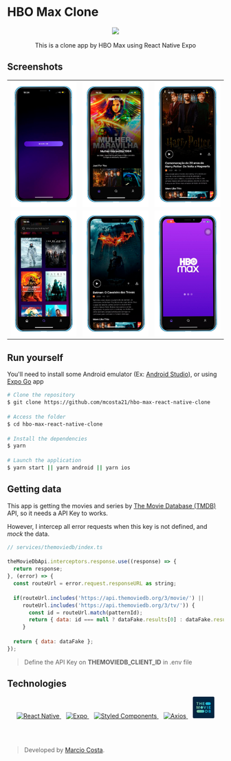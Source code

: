 # HBO Max Clone

<p align="center">
  <img src="https://github.com/mcosta21/hbo-max-react-native-clone/blob/main/assets/hbomax-gif.gif"/> 
<p/>

<p align="center">This is a clone app by HBO Max using React Native Expo</p>

## Screenshots

<table align="center">
  <tr>
    <td valign="top">
      <img width="280" src="https://github.com/mcosta21/hbo-max-react-native-clone/blob/main/assets/screenshot-0.png" />
    </td>
    <td valign="top">
      <img width="280" src="https://github.com/mcosta21/hbo-max-react-native-clone/blob/main/assets/screenshot-1.png" />
    </td>
    <td valign="top">
      <img width="280" src="https://github.com/mcosta21/hbo-max-react-native-clone/blob/main/assets/screenshot-2.png" />
    </td>
  </tr>
  <tr>
    <td valign="top">
      <img width="280" src="https://github.com/mcosta21/hbo-max-react-native-clone/blob/main/assets/screenshot-3.png" />
    </td>
    <td valign="top">
      <img width="280" src="https://github.com/mcosta21/hbo-max-react-native-clone/blob/main/assets/screenshot-4.png" />
    </td>
    <td valign="top">
      <img width="280" src="https://github.com/mcosta21/hbo-max-react-native-clone/blob/main/assets/screenshot-5.png" />
    </td>
  </tr>
</table>

## Run yourself

You'll need to install some Android emulator (Ex: [Android Studio](https://developer.android.com/studio)), or using [Expo Go](https://expo.dev/client) app

```bash
# Clone the repository
$ git clone https://github.com/mcosta21/hbo-max-react-native-clone

# Access the folder
$ cd hbo-max-react-native-clone

# Install the dependencies
$ yarn

# Launch the application
$ yarn start || yarn android || yarn ios
```

## Getting data

This app is getting the movies and series by [The Movie Database (TMDB)](https://www.themoviedb.org/) API, so it needs a API Key to works. 

However, I intercep all error requests when this key is not defined, and *mock* the data.

```javascript
// services/themoviedb/index.ts

theMovieDbApi.interceptors.response.use((response) => {
  return response;
}, (error) => {
  const routeUrl = error.request.responseURL as string;

  if(routeUrl.includes('https://api.themoviedb.org/3/movie/') ||
     routeUrl.includes('https://api.themoviedb.org/3/tv/')) {
       const id = routeUrl.match(patternId);
       return { data: id === null ? dataFake.results[0] : dataFake.results.find(x => x.id === Number(String(id[0]).replace('?', ''))) }
     }

  return { data: dataFake };
});
```

> Define the API Key on **THEMOVIEDB_CLIENT_ID** in .env file


## Technologies

<p align="center">
 <a href="https://reactnative.dev/" target="_blank">
   <img src="https://upload.wikimedia.org/wikipedia/commons/thumb/a/a7/React-icon.svg/200px-React-icon.svg.png" alt="React Native" height="50" />
 </a>
  &nbsp&nbsp  
 <a href="https://expo.dev/" target="_blank">
   <img src="https://image.winudf.com/v2/image1/aG9zdC5leHAuZXhwb25lbnRfaWNvbl8xNjAxNzEwNzk5XzAxMA/icon.png?w=&fakeurl=1" alt="Expo" height="50" />
 </a>
  &nbsp&nbsp
  <a href="https://styled-components.com/" target="_blank">
    <img src="https://ih1.redbubble.net/image.446304524.2298/st,small,507x507-pad,600x600,f8f8f8.u2.jpg" alt="Styled Components" height="50">
  </a>
  &nbsp&nbsp
  <a href="https://axios-http.com/docs/intro" target="_blank">
    <img src="https://miro.medium.com/max/1400/1*cNzp6bhkU1Zf53QyVIgDog.png" alt="Axios" height="50">
  </a>
  &nbsp&nbsp
  <a href="https://www.themoviedb.org/" target="_blank">
    <img src="https://github.com/mcosta21/netflix-clone-reactjs/blob/master/docs/icon-tmdb.png?raw=true" alt="TMDB" height="50">
  </a>
</p>

<br/>
<br/>

> Developed by [Marcio Costa](https://www.linkedin.com/in/marcio-costa-03131a149/).
